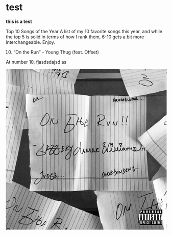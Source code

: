 # test

**this is a test** 

Top 10 Songs of the Year
A list of my 10 favorite songs this year, and while the top 5 is solid in terms of how I rank them, 6-10 gets a bit more interchangeable. Enjoy.

10. “On the Run” - Young Thug (feat. Offset)

At number 10, fjasdsdajsd
as

![On the Rvn](https://raw.githubusercontent.com/mvrtinfrvr/test/master/On%20the%20Rvn%20-%20EP.jpg)


